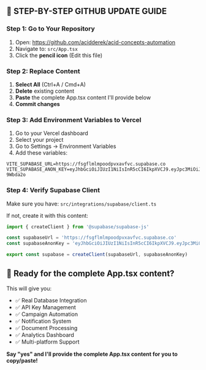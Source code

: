 ## 🎯 STEP-BY-STEP GITHUB UPDATE GUIDE

### **Step 1: Go to Your Repository**
1. Open: https://github.com/acidderek/acid-concepts-automation
2. Navigate to: `src/App.tsx`
3. Click the **pencil icon** (Edit this file)

### **Step 2: Replace Content**
1. **Select All** (Ctrl+A / Cmd+A)
2. **Delete** existing content
3. **Paste** the complete App.tsx content I'll provide below
4. **Commit changes**

### **Step 3: Add Environment Variables to Vercel**
1. Go to your Vercel dashboard
2. Select your project
3. Go to Settings → Environment Variables
4. Add these variables:

```
VITE_SUPABASE_URL=https://fsgflmlmpoodpvxavfvc.supabase.co
VITE_SUPABASE_ANON_KEY=eyJhbGciOiJIUzI1NiIsInR5cCI6IkpXVCJ9.eyJpc3MiOiJzdXBhYmFzZSIsInJlZiI6ImZzZ2ZsbWxtcG9vZHB2eGF2ZnZjIiwicm9sZSI6ImFub24iLCJpYXQiOjE3NjEyOTAzMzQsImV4cCI6MjA3Njg2NjMzNH0.bqIrFc8lK6L5ym1DHtqCJT3wUuIK_m8P7Wt-9Wbda2o
```

### **Step 4: Verify Supabase Client**
Make sure you have: `src/integrations/supabase/client.ts`

If not, create it with this content:
```typescript
import { createClient } from '@supabase/supabase-js'

const supabaseUrl = 'https://fsgflmlmpoodpvxavfvc.supabase.co'
const supabaseAnonKey = 'eyJhbGciOiJIUzI1NiIsInR5cCI6IkpXVCJ9.eyJpc3MiOiJzdXBhYmFzZSIsInJlZiI6ImZzZ2ZsbWxtcG9vZHB2eGF2ZnZjIiwicm9sZSI6ImFub24iLCJpYXQiOjE3NjEyOTAzMzQsImV4cCI6MjA3Njg2NjMzNH0.bqIrFc8lK6L5ym1DHtqCJT3wUuIK_m8P7Wt-9Wbda2o'

export const supabase = createClient(supabaseUrl, supabaseAnonKey)
```

## 🎯 Ready for the complete App.tsx content?

This will give you:
- ✅ Real Database Integration
- ✅ API Key Management
- ✅ Campaign Automation
- ✅ Notification System
- ✅ Document Processing
- ✅ Analytics Dashboard
- ✅ Multi-platform Support

**Say "yes" and I'll provide the complete App.tsx content for you to copy/paste!**